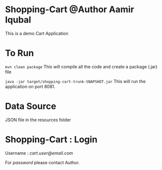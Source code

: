 # Shopping-Cart @Author Aamir Iqubal
This is a demo Cart Application

# To Run
`mvn clean package` This will compile all the code and create a package (.jar) file

`java -jar target/shopping-cart-trunk-SNAPSHOT.jar` This will run the application on port 8081.
# Data Source
  JSON file in the resources folder
# Shopping-Cart : Login
  Username : _cart.user@email.com_

  For _password_ please contact Author.
